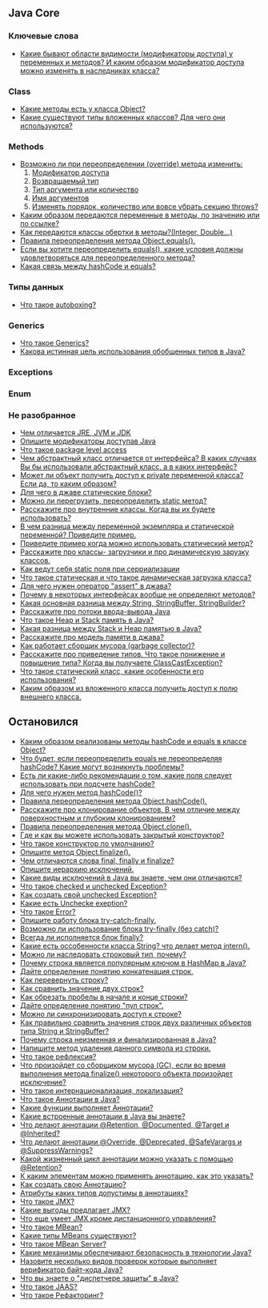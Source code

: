 ## Java Core

### Ключевые слова
- <a href="http://www.quizful.net/interview/java/access-modifiers">Какие бывают области видимости (модификаторы доступа) у переменных и методов? И каким образом модификатор доступа можно изменять в наследниках класса?</a>

### Class
- <a href="kakie_metody_est_u_klassa_object.md">Какие методы есть у класса Object?</a>
- <a href="kakie_sushhestvuyut_tipy_vlozhennyx_klassov.md">Какие существуют типы вложенных классов? Для чего они используются?</a>

### Methods
- <a href="vozmozhno_li_pri_pereopredelenii_(override)_metoda_izmenit.md">Возможно ли при переопределении (override) метода изменить:
    1) Модификатор доступа
    2) Возвращаемый тип
    3) Тип аргумента или количество
    4) Имя аргументов
    5) Изменять порядок, количество или вовсе убрать секцию throws?</a>
- <a href="kakim_obrazom_peredayutsya_peremennye_v_metody,_po_znacheniyu_ili_po_ssylke.md">Каким образом передаются переменные в методы, по значению или по ссылке?</a>
- <a href="kak_peredayutsya_klassy_obertki_v_metody_(integer,_double...).md">Как передаются классы обертки в методы?(Integer, Double...)</a>
- <a href="pravila_pereopredeleniya_metoda_object.equals().md">Правила переопределения метода Object.equals().</a>
- <a href="esli_vy_xotite_pereopredelit_equals(),_kakie_usloviya_dolzhny_udovletvoryatsya_dlya_pereopredelennogo_metoda.md">Если вы хотите переопределить equals(), какие условия должны удовлетворяться для переопределенного метода?</a>
- <a href="kakaya_svyaz_mezhdu_hashcode_i_equals.md">Какая связь между hashCode и equals?</a>


### Типы данных
- <a href="chto_takoe_autoboxing.md">Что такое autoboxing?</a> 

### Generics
- <a href="chto_takoe_generics.md">Что такое Generics?</a>
- <a href="kakova_istinnaya_cel_ispolzovaniya_obobshhennyx_tipov_v_java.md">Какова истинная цель использования обобщенных типов в Java?</a>



### Exceptions

### Enum


### Не разобранное

- <a href="%D0%A7%D0%B5%D0%BC%20%D0%BE%D1%82%D0%BB%D0%B8%D1%87%D0%B0%D0%B5%D1%82%D1%81%D1%8F%20JRE%2C%20JVM%2C%20JDK.md">Чем отличается JRE, JVM и JDK</a>
- <a href="%D0%9E%D0%BF%D0%B8%D1%88%D0%B8%D1%82%D0%B5%20%D0%BC%D0%BE%D0%B4%D0%B8%D1%84%D0%B8%D0%BA%D0%B0%D1%82%D0%BE%D1%80%D1%8B%20%D0%B4%D0%BE%D1%81%D1%82%D1%83%D0%BF%D0%B0%D0%B2%20Java.md">Опишите модификаторы доступав Java</a>
- <a href="%D0%A7%D1%82%D0%BE%20%D1%82%D0%B0%D0%BA%D0%BE%D0%B5%20package%20level%20access.md">Что такое package level access</a>
- <a href="%D0%A7%D0%B5%D0%BC%20%D0%B0%D0%B1%D1%81%D1%82%D1%80%D0%B0%D0%BA%D1%82%D0%BD%D1%8B%D0%B9%20%D0%BA%D0%BB%D0%B0%D1%81%D1%81%20%D0%BE%D1%82%D0%BB%D0%B8%D1%87%D0%B0%D0%B5%D1%82%D1%81%D1%8F%20%D0%BE%D1%82%20%D0%B8%D0%BD%D1%82%D0%B5%D1%80%D1%84%D0%B5%D0%B9%D1%81%D0%B0.md">Чем абстрактный класс отличается от интерфейса? В каких случаях Вы бы использовали абстрактный класс, а в каких интерфейс?</a>
- <a href="mozhet_li_obekt_poluchit_dostup_k_private_peremennoj_klassa?_esli_da,_to_kakim_obrazom?.md">Может ли объект получить доступ к private переменной класса? Если да, то каким образом?</a> 
- <a href="dlya_chego_v_java_staticheskie_bloki.md">Для чего в джаве статические блоки?</a> 
- <a href="mozhno_li_peregruzit_static_metod.md">Можно ли перегрузить, переопределить static метод?</a> 
- <a href="rasskazhite_pro_vnutrennie_klassy._kogda_vy_ix_budete_ispolzovat.md">Расскажите про внутренние классы. Когда вы их будете использовать?</a> 
- <a href="v_chem_raznica_mezhdu_peremennoj_ekzemplyara_i_staticheskoj_peremennoj_privedite_primer.md">В чем разница между переменной экземпляра и статической переменной? Приведите пример.</a> 
- <a href="privedite_primer_kogda_mozhno_ispolzovat_staticheskij_metod.md">Приведите пример когда можно использовать статический метод?</a> 
- <a href="rasskazhite_pro_klassy_zagruzchiki_i_pro_dinamicheskuyu_zaruzku_klassov.md">Расскажите про классы- загрузчики и про динамическую зарузку классов.</a> 
- <a href="kak_vedut_sebya_static_polya_pri_serrializacii.md">Как ведут себя static поля при серриализации</a>
- <a href="chto_takoe_staticheskaya_i_chto_takoe_dinamicheskaya_zagruzka_klassa.md">Что такое статическая и что такое динамическая загрузка класса?</a> 
- <a href="dlya_chego_nuzhen_operator_assert_v_dzhava.md">Для чего нужен оператор "assert" в джава?</a> 
- <a href="pochemu_v_nekotoryx_interfejsax_voobshhe_ne_opredelyayut_metodov.md">Почему в некоторых интерфейсах вообще не определяют методов?</a> 
- <a href="kakaya_osnovnaya_raznica_mezhdu_string_stringbuffer_stringbuilder.md">Какая основная разница между String, StringBuffer, StringBuilder?</a> 
- <a href="rasskazhite_pro_potoki_vvoda-vyvoda_java.md">Расскажите про потоки ввода-вывода Java</a> 
- <a href="chto_takoe_heap_i_stack_pamyat_v_java.md">Что такое Heap и Stack память в Java?</a>
- <a href="kakaya_raznica_mezhdu_stack_i_heap_pamyatyu_v_java.md">Какая разница между Stack и Heap памятью в Java?</a>
- <a href="rasskazhite_pro_model_pamyati_v_java.md">Расскажите про модель памяти в джава?</a>
- <a href="kak_rabotaet_sborshhik_musora.md">Как работает сборщик мусора (garbage collector)?</a>
- <a href="rasskazhite_pro_privedenie_tipov.md">Расскажите про приведение типов. Что такое понижение и повышение типа? Когда вы получаете ClassCastException?</a>
- <a href="chto_takoe_staticheskij_klass,_kakie_osobennosti_ego_ispolzovaniya.md">Что такое статический класс, какие особенности его использования?</a>
- <a href="kakim_obrazom_iz_vlozhennogo_klassa_poluchit_dostup_k_polyu_vneshnego_klassa.md">Каким образом из вложенного класса получить доступ к полю внешнего класса.</a>

Остановился
-

 
- <a href="">Каким образом реализованы методы hashCode и equals в классе Object?</a> 
- <a href="">Что будет, если переопределить equals не переопределяя hashCode? Какие могут возникнуть проблемы?</a> 
- <a href="">Есть ли какие-либо рекомендации о том, какие поля следует использовать при подсчете hashCode?</a> 
- <a href="">Для чего нужен метод hashCode()?</a> 
- <a href="">Правила переопределения метода Object.hashCode().</a> 
- <a href="">Расскажите про клонирование объектов. В чем отличие между поверхностным и глубоким клонированием?</a> 
- <a href="">Правила переопределения метода Object.clone().</a> 
- <a href="">Где и как вы можете использовать закрытый конструктор?</a> 
- <a href="">Что такое конструктор по умолчанию?</a> 
- <a href="">Опишите метод Object.finalize().</a> 
- <a href="">Чем отличаются слова final, finally и finalize?</a> 
- <a href="">Опишите иерархию исключений.</a> 
- <a href="">Какие виды исключений в Java вы знаете, чем они отличаются?</a> 
- <a href="">Что такое checked и unchecked Exception?</a> 
- <a href="">Как создать свой unchecked Exception?</a> 
- <a href="">Какие есть Unchecke exeption?</a> 
- <a href="">Что такое Error?</a> 
- <a href="">Опишите работу блока try-catch-finally.</a> 
- <a href="">Возможно ли использование блока try-finally (без catch)?</a> 
- <a href="">Всегда ли исполняется блок finally?</a> 
- <a href="">Какие есть оссобенности класса String? что делает метод intern().</a> 
- <a href="">Можно ли наследовать строковый тип, почему?</a> 
- <a href="">Почему строка является популярным ключом в HashMap в Java?</a> 
- <a href="">Дайте определение понятию конкатенация строк.</a> 
- <a href="">Как перевернуть строку?</a> 
- <a href="">Как сравнить значение двух строк?</a> 
- <a href="">Как обрезать пробелы в начале и конце строки?</a> 
- <a href="">Дайте определение понятию "пул строк".</a> 
- <a href="">Можно ли синхронизировать доступ к строке?</a> 
- <a href="">Как правильно сравнить значения строк двух различных объектов типа String и StringBuffer?</a> 
- <a href="">Почему строка неизменная и финализированная в Java?</a> 
- <a href="">Напишите метод удаления данного символа из строки.</a> 
- <a href="">Что такое рефлексия?</a> 
- <a href="">Что произойдет со сборщиком мусора (GC), если во время выполнения метода finalize() некоторого объекта произойдет исключение?</a> 
- <a href="">Что такое интернационализация, локализация?</a> 
- <a href="">Что такое Аннотации в Java?</a> 
- <a href="">Какие функции выполняет Аннотации?</a> 
- <a href="">Какие встроенные аннотации в Java вы знаете?</a> 
- <a href="">Что делают аннотации @Retention, @Documented, @Target и @Inherited?</a> 
- <a href="">Что делают аннотации @Override, @Deprecated, @SafeVarargs и @SuppressWarnings?</a> 
- <a href="">Какой жизненный цикл аннотации можно указать с помощью @Retention?</a> 
- <a href="">К каким элементам можно применять аннотацию, как это указать?</a> 
- <a href="">Как создать свою Аннотацию?</a> 
- <a href="">Атрибуты каких типов допустимы в аннотациях?</a> 
- <a href="">Что такое JMX?</a> 
- <a href="">Какие выгоды предлагает JMX?</a> 
- <a href="">Что еще умеет JMX кроме дистанционного управления?</a> 
- <a href="">Что такое MBean?</a> 
- <a href="">Какие типы MBeans существуют?</a> 
- <a href="">Что такое MBean Server?</a> 
- <a href="">Какие механизмы обеспечивают безопасность в технологии Java?</a> 
- <a href="">Назовите несколько видов проверок которые выполняет верификатор байт-кода Java?</a> 
- <a href="">Что вы знаете о "диспетчере защиты" в Java?</a> 
- <a href="">Что такое JAAS?</a> 
- <a href="">Что такое Рефакторинг?</a> 